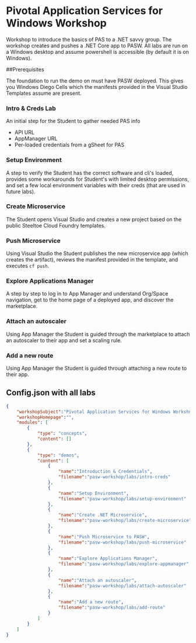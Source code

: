 # Pivotal Application Services for Windows Workshop 

Workshop to introduce the basics of PAS to a .NET savvy group. The workshop creates and pushes a .NET Core app to PASW. All labs are run on a Windows desktop and assume powershell is accessible (by default it is on Windows).

##Prerequisites

The foundation to run the demo on must have PASW deployed. This gives you Windows Diego Cells which the manifests provided in the Visual Studio Templates assume are present.

### Intro & Creds Lab

An initial step for the Student to gather needed PAS info
 - API URL
 - AppManager URL
 - Per-loaded credentials from a gSheet for PAS

### Setup Environment

A step to verify the Student has the correct software and cli's loaded, provides some workarounds for Student's with limited desktop permissions, and set a few local environment variables with their creds (that are used in future labs).

### Create Microservice

The Student opens Visual Studio and creates a new project based on the public Steeltoe Cloud Foundry templates.

### Push Microservice

Using Visual Studio the Student publishes the new microservice app (which creates the artifact), reviews the manifest provided in the template, and executes `cf push`.

### Explore Applications Manager

A step by step to log in to App Manager and understand Org/Space navigation, get to the home page of a deployed app, and discover the marketplace.

### Attach an autoscaler

Using App Manager the Student is guided through the marketplace to attach an autoscaler to their app and set a scaling rule.

### Add a new route

Using App Manager the Student is guided through attaching a new route to their app.


## Config.json with all labs

````json
{
	"workshopSubject":"Pivotal Application Services for Windows Workshop",
	"workshopHomepage":"",
	"modules": [
		{
			"type": "concepts",
			"content": []
		},
		{
			"type": "demos",
			"content": [
				{
					"name":"Introduction & Credentials",
					"filename":"pasw-workshop/labs/intro-creds"
				},
				{
					"name":"Setup Environment",
					"filename":"pasw-workshop/labs/setup-environment"
				},
				{
					"name":"Create .NET Microservice",
					"filename":"pasw-workshop/labs/create-microservice"
				},
				{
					"name":"Push Microservice to PASW",
					"filename":"pasw-workshop/labs/push-microservice"
				},
				{
					"name":"Explore Applications Manager",
					"filename":"pasw-workshop/labs/explore-appmanager"
				},
				{
					"name":"Attach an autoscaler",
					"filename":"pasw-workshop/labs/attach-autoscaler"
				},
				{
					"name":"Add a new route",
					"filename":"pasw-workshop/labs/add-route"
				}
			]
		}
	]
}
````